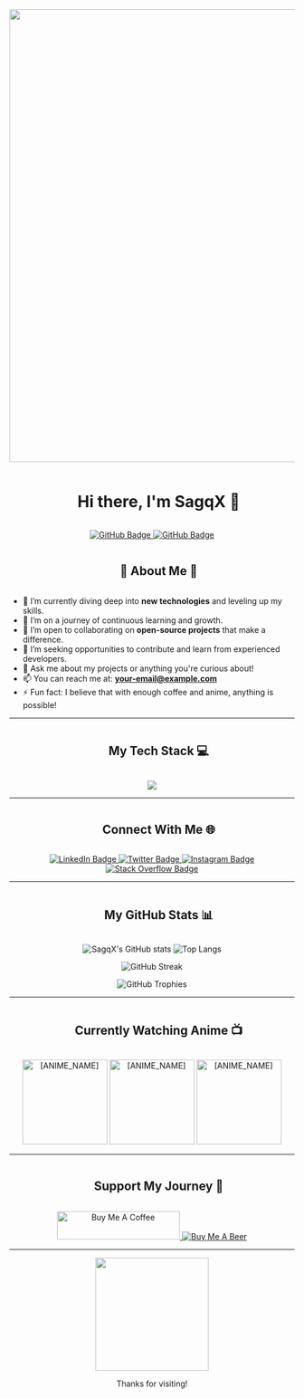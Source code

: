 <div align="center">
  <img src="https://media.giphy.com/media/v1.Y2lkPTc5MGI3NjExd2pnaXN4dGFkM3M3ZzV6d2F4YjF3bDB0cDd6OW4zZHg0M2s3ZHJodyZlcD12MV9pbnRlcm5hbF9naWZfYnlfaWQmY3Q9Zw/qgQUggACQZgAWkU13a/giphy.gif" width="800"/>
</div>

<div id="user-content-toc">
  <ul align="center">
    <summary><h1 style="display: inline-block">Hi there, I'm SagqX 👋</h1></summary>
  </ul>
</div>

<p align="center">
  <a href="https://github.com/SagqX">
    <img src="https://img.shields.io/github/followers/SagqX?label=Followers&style=social" alt="GitHub Badge">
  </a>
  <a href="https://github.com/SagqX?tab=repositories">
    <img src="https://img.shields.io/github/stars/SagqX?style=social" alt="GitHub Badge">
  </a>
</p>

<div id="user-content-toc">
  <ul align="center">
    <summary><h2 style="display: inline-block">🚀 About Me 🚀</h2></summary>
  </ul>
</div>

- 🔭 I’m currently diving deep into **new technologies** and leveling up my skills.
- 🌱 I’m on a journey of continuous learning and growth.
- 👯 I’m open to collaborating on **open-source projects** that make a difference.
- 🤔 I’m seeking opportunities to contribute and learn from experienced developers.
- 💬 Ask me about my projects or anything you're curious about!
- 📫 You can reach me at: **[your-email@example.com](mailto:your-email@example.com)**
- ⚡ Fun fact: I believe that with enough coffee and anime, anything is possible!

<hr>

<div id="user-content-toc">
  <ul align="center">
    <summary><h2 style="display: inline-block">My Tech Stack 💻</h2></summary>
  </ul>
</div>

<p align="center">
  <a href="https://skillicons.dev">
    <img src="https://skillicons.dev/icons?i=js,ts,react,nextjs,nodejs,express,mongodb,mysql,postgres,docker,kubernetes,aws,gcp,firebase,git,github,vscode,figma&perline=7" />
  </a>
</p>

<hr>

<div id="user-content-toc">
  <ul align="center">
    <summary><h2 style="display: inline-block">Connect With Me 🌐</h2></summary>
  </ul>
</div>

<p align="center">
  <a href="https://www.linkedin.com/in/your_username" target="_blank">
    <img src="https://img.shields.io/badge/LinkedIn-0077B5?style=for-the-badge&logo=linkedin&logoColor=white" alt="LinkedIn Badge"/>
  </a>
  <a href="https://twitter.com/your_username" target="_blank">
    <img src="https://img.shields.io/badge/Twitter-1DA1F2?style=for-the-badge&logo=twitter&logoColor=white" alt="Twitter Badge"/>
  </a>
  <a href="https://www.instagram.com/your_username" target="_blank">
    <img src="https://img.shields.io/badge/Instagram-E4405F?style=for-the-badge&logo=instagram&logoColor=white" alt="Instagram Badge"/>
  </a>
  <a href="https://stackoverflow.com/users/your_userid/your_username" target="_blank">
    <img src="https://img.shields.io/badge/Stack_Overflow-FE7A16?style=for-the-badge&logo=stack-overflow&logoColor=white" alt="Stack Overflow Badge"/>
  </a>
</p>

<hr>

<div id="user-content-toc">
  <ul align="center">
    <summary><h2 style="display: inline-block">My GitHub Stats 📊</h2></summary>
  </ul>
</div>

<p align="center">
  <img src="https://github-readme-stats.vercel.app/api?username=SagqX&show_icons=true&locale=en&theme=tokyonight&count_private=true" alt="SagqX's GitHub stats" />
  <img src="https://github-readme-stats.vercel.app/api/top-langs/?username=SagqX&layout=compact&locale=en&theme=tokyonight" alt="Top Langs" />
</p>

<p align="center">
  <img src="https://github-readme-streak-stats.herokuapp.com/?user=SagqX&theme=tokyonight" alt="GitHub Streak" />
</p>

<p align="center">
  <img src="https://github-profile-trophy.vercel.app/?username=SagqX&theme=tokyonight&row=1&column=7" alt="GitHub Trophies" />
</p>

<hr>

<div id="user-content-toc">
  <ul align="center">
    <summary><h2 style="display: inline-block">Currently Watching Anime 📺</h2></summary>
  </ul>
</div>

<!--START_ANIME_WATCHING-->
<p align="center">
  <!-- Add your currently watching anime here! -->
  <a href="[ANIME_URL]" target="_blank"><img src="[ANIME_IMAGE_URL]" width="150" alt="[ANIME_NAME]"></a>
  <a href="[ANIME_URL]" target="_blank"><img src="[ANIME_IMAGE_URL]" width="150" alt="[ANIME_NAME]"></a>
  <a href="[ANIME_URL]" target="_blank"><img src="[ANIME_IMAGE_URL]" width="150" alt="[ANIME_NAME]"></a>
</p>
<!--END_ANIME_WATCHING-->

<hr>

<div id="user-content-toc">
  <ul align="center">
    <summary><h2 style="display: inline-block">Support My Journey 💖</h2></summary>
  </ul>
</div>

<p align="center">
  <a href="https://www.buymeacoffee.com/your_username" target="_blank">
    <img src="https://cdn.buymeacoffee.com/buttons/v2/default-yellow.png" alt="Buy Me A Coffee" style="height: 50px !important;width: 217px !important;" >
  </a>
  <a href="https://www.buymeabeer.com/your_username" target="_blank">
    <img src="https://img.shields.io/badge/Buy%20Me%20A%20Beer-%23FFDD00.svg?&style=for-the-badge&logo=buy-me-a-beer&logoColor=black" alt="Buy Me A Beer">
  </a>
</p>

<hr>

<div align="center">
  <img src="https://media.giphy.com/media/3oKIPnAiaMCws8nOsE/giphy.gif" width="200" />
  <p>Thanks for visiting!</p>
</div>
